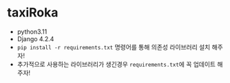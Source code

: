 # taxiRoka
- python3.11
- Django 4.2.4
- `pip install -r requirements.txt` 명령어를 통해 의존성 라이브러리 설치 해주자!
- 추가적으로 사용하는 라이브러리가 생긴경우 `requirements.txt`에 꼭 업데이트 해주자!